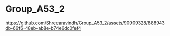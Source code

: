 # Group_A53_2


https://github.com/Shreearavindh/Group_A53_2/assets/90909328/888943db-66f6-48eb-ab8e-b74e6dc0fef4

